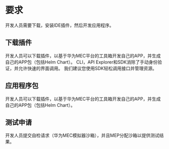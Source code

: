 # 要求

开发人员需要下载，安装IDE插件，然后开发应用程序。

## 下载插件

开发人员可以下载插件，以基于华为MEC平台的工具箱开发自己的APP，并生成自己的APP包（包括Helm Chart）。
CLI，API Explorer和SDK消除了手动身份验证，并允许快速的界面调用。 我们建议您使用SDK轻松调用接口并管理资源。

## 应用程序包

开发人员可以下载插件，以基于华为MEC平台的工具箱开发自己的APP，并生成自己的APP包（包括Helm Chart）。

## 测试申请

开发人员提交自检请求（华为MEC模拟器沙箱），并且MEP分配沙箱以提供测试结果。



